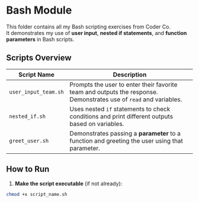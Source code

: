 # Bash Module

This folder contains all my Bash scripting exercises from Coder Co.  
It demonstrates my use of **user input**, **nested if statements**, and **function parameters** in Bash scripts.

## Scripts Overview

| Script Name | Description |
|-------------|-------------|
| `user_input_team.sh` | Prompts the user to enter their favorite team and outputs the response. Demonstrates use of `read` and variables. |
| `nested_if.sh` | Uses nested `if` statements to check conditions and print different outputs based on variables. |
| `greet_user.sh` | Demonstrates passing a **parameter** to a function and greeting the user using that parameter. |

## How to Run

1. **Make the script executable** (if not already):
```bash
chmod +x script_name.sh
